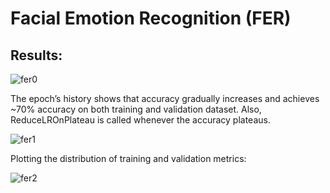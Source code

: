# Facial Emotion Recognition (FER)

## Results:

![fer0](https://user-images.githubusercontent.com/88310782/229899733-208ac579-08e6-4c43-9aa3-6cbe0593153a.png)
 
The epoch’s history shows that accuracy gradually increases and achieves ~70% accuracy on both training and validation dataset. Also, ReduceLROnPlateau is called whenever the accuracy plateaus.
 
![fer1](https://user-images.githubusercontent.com/88310782/229899851-90396273-0909-4828-bfdb-0fc0a0ffa69c.png) 

Plotting the distribution of training and validation metrics:

![fer2](https://user-images.githubusercontent.com/88310782/229899862-71be6a07-5616-46a5-8d86-66391429825e.png)
